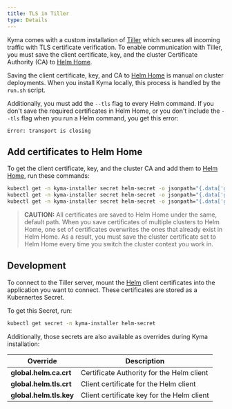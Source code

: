 ```yaml
---
title: TLS in Tiller
type: Details
---
```


Kyma comes with a custom installation of [Tiller](https://v2.helm.sh/docs/glossary/#tiller) which secures all incoming traffic with TLS certificate verification. To enable communication with Tiller, you must save the client certificate, key, and the cluster Certificate Authority (CA) to [Helm Home](https://v2.helm.sh/docs/glossary/#helm-home-helm-home).

Saving the client certificate, key, and CA to [Helm Home](https://v2.helm.sh/docs/glossary/#helm-home-helm-home) is manual on cluster deployments. When you install Kyma locally, this process is handled by the `run.sh` script.

Additionally, you must add the `--tls` flag to every Helm command.
If you don't save the required certificates in Helm Home, or you don't include the `--tls` flag when you run a Helm command, you get this error:
```
Error: transport is closing
```

## Add certificates to Helm Home

To get the client certificate, key, and the cluster CA and add them to [Helm Home](https://helm.sh/docs/glossary/#helm-home-helm-home), run these commands:
  ```bash
  kubectl get -n kyma-installer secret helm-secret -o jsonpath="{.data['global\.helm\.ca\.crt']}" | base64 --decode > "$(helm home)/ca.pem";
  kubectl get -n kyma-installer secret helm-secret -o jsonpath="{.data['global\.helm\.tls\.crt']}" | base64 --decode > "$(helm home)/cert.pem";
  kubectl get -n kyma-installer secret helm-secret -o jsonpath="{.data['global\.helm\.tls\.key']}" | base64 --decode > "$(helm home)/key.pem";
  ```

> **CAUTION:** All certificates are saved to Helm Home under the same, default path. When you save certificates of multiple clusters to Helm Home, one set of certificates overwrites the ones that already exist in Helm Home. As a result, you must save the cluster certificate set to Helm Home every time you switch the cluster context you work in.

## Development

To connect to the Tiller server, mount the [Helm](https://helm.sh/) client certificates into the application you want to connect. These certificates are stored as a Kubernertes Secret.

To get this Secret, run:
  ```bash
  kubectl get secret -n kyma-installer helm-secret
  ```

Additionally, those secrets are also available as overrides during Kyma installation:

| Override | Description |
| --- | --- |
| **global.helm.ca.crt** | Certificate Authority for the Helm client |
| **global.helm.tls.crt** | Client certificate for the Helm client |
| **global.helm.tls.key** | Client certificate key for the Helm client |
